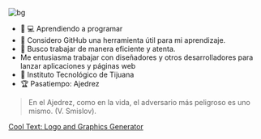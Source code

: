 

![bg][banner]
- :woman: 💻 Aprendiendo a programar 
- 🤔 Considero GitHub una herramienta útil para mi aprendizaje.
- 💬 Busco trabajar de manera eficiente y atenta.
- Me entusiasma trabajar con diseñadores y otros desarrolladores para lanzar aplicaciones y páginas web
- :school: Instituto Tecnológico de Tijuana
- :trophy: Pasatiempo: Ajedrez
>En el Ajedrez, como en la vida, el adversario más peligroso es uno mismo. (V. Smislov). 



[banner]: https://images.cooltext.com/5466668.png







<a href="https://cooltext.com" target="_top">Cool Text: Logo and Graphics Generator</a>
